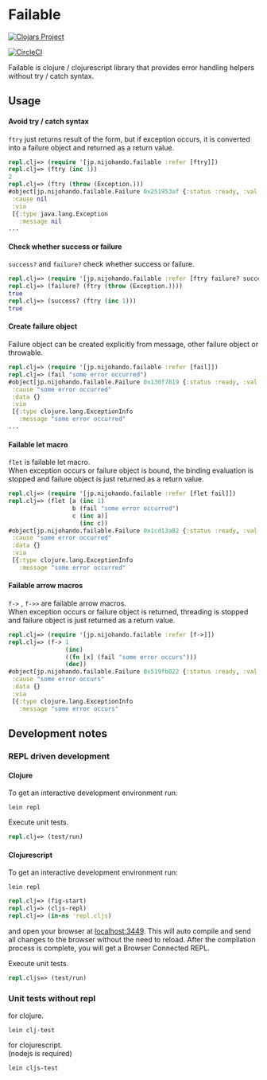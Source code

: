 # Failable

[![Clojars Project](https://img.shields.io/clojars/v/jp.nijohando/failable.svg)](https://clojars.org/jp.nijohando/failable)

[![CircleCI](https://circleci.com/gh/nijohando/failable.svg?style=shield&circle-token=7f8a9c5dffdd84b9b187eb1cc4e256b228878bc9)](https://circleci.com/gh/nijohando/failable)


Failable is clojure / clojurescript library that provides error handling helpers without try / catch syntax.


## Usage

#### Avoid try / catch syntax

`ftry` just returns result of the form, but if exception occurs,
it is converted into a failure object and returned as a return value.

```clojure
repl.clj=> (require '[jp.nijohando.failable :refer [ftry]])
repl.clj=> (ftry (inc 1))
2
repl.clj=> (ftry (throw (Exception.)))
#object[jp.nijohando.failable.Failure 0x251953af {:status :ready, :val #error {
 :cause nil
 :via
 [{:type java.lang.Exception
   :message nil
...
```

#### Check whether success or failure

`success?` and `failure?` check whether success or failure.

```clojure
repl.clj=> (require '[jp.nijohando.failable :refer [ftry failure? success?]])
repl.clj=> (failure? (ftry (throw (Exception.))))
true
repl.clj=> (success? (ftry (inc 1)))
true
```

#### Create failure object

Failure object can be created explicitly from message, other failure object or throwable.

```clojure
repl.clj=> (require '[jp.nijohando.failable :refer [fail]])
repl.clj=> (fail "some error occurred")
#object[jp.nijohando.failable.Failure 0x130f7819 {:status :ready, :val #error {
 :cause "some error occurred"
 :data {}
 :via
 [{:type clojure.lang.ExceptionInfo
   :message "some error occurred"
...
```

#### Failable let macro

`flet` is failable let macro.  
When exception occurs or failure object is bound, the binding evaluation is stopped and failure object is just returned as a return value.

```clojure
repl.clj=> (require '[jp.nijohando.failable :refer [flet fail]])
repl.clj=> (flet [a (inc 1)
                  b (fail "some error occurred")
                  c (inc a)]
                    (inc c))
#object[jp.nijohando.failable.Failure 0x1cd13a82 {:status :ready, :val #error {
 :cause "some error occurred"
 :data {}
 :via
 [{:type clojure.lang.ExceptionInfo
   :message "some error occurred"
```

#### Failable arrow macros

`f->` , `f->>`  are failable arrow macros.  
When exception occurs or failure object is returned, threading is stopped and failure object is just returned as a return value.


```clojure
repl.clj=> (require '[jp.nijohando.failable :refer [f->]])
repl.clj=> (f-> 1
                (inc)
                ((fn [x] (fail "some error occurs")))
                (dec))
#object[jp.nijohando.failable.Failure 0x519fb022 {:status :ready, :val #error {
 :cause "some error occurs"
 :data {}
 :via
 [{:type clojure.lang.ExceptionInfo
   :message "some error occurs"
```


## Development notes

### REPL driven development

#### Clojure

To get an interactive development environment run:

```
lein repl
```

Execute unit tests.

```clojure
repl.clj=> (test/run)
```

#### Clojurescript

To get an interactive development environment run:

```
lein repl
```

```clojure
repl.clj=> (fig-start)
repl.clj=> (cljs-repl)
repl.clj=> (in-ns 'repl.cljs)
```

and open your browser at [localhost:3449](http://localhost:3449/).
This will auto compile and send all changes to the browser without the
need to reload. After the compilation process is complete, you will
get a Browser Connected REPL.

Execute unit tests.

```clojure
repl.cljs=> (test/run)
```

### Unit tests without repl

for clojure.

```
lein clj-test
```

for clojurescript.  
(nodejs is required)

```
lein cljs-test
```
